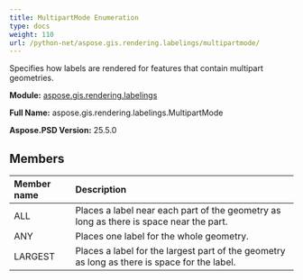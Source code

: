 ```yaml
---
title: MultipartMode Enumeration
type: docs
weight: 110
url: /python-net/aspose.gis.rendering.labelings/multipartmode/
---
```


Specifies how labels are rendered for features that contain multipart geometries.

**Module:** [aspose.gis.rendering.labelings](/psd/python-net/aspose.gis.rendering.labelings/)

**Full Name:** aspose.gis.rendering.labelings.MultipartMode

**Aspose.PSD Version:** 25.5.0

## **Members**
| **Member name** | **Description** |
| :- | :- |
| ALL | Places a label near each part of the geometry as long as there is space near the part. |
| ANY | Places one label for the whole geometry. |
| LARGEST | Places a label for the largest part of the geometry as long as there is space for the label. |
